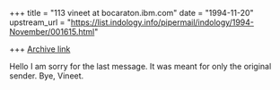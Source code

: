 +++
title = "113 vineet at bocaraton.ibm.com"
date = "1994-11-20"
upstream_url = "https://list.indology.info/pipermail/indology/1994-November/001615.html"

+++
[Archive link](https://list.indology.info/pipermail/indology/1994-November/001615.html)

Hello
	I am sorry for the last message. It was meant for only the original
sender. 
Bye,
Vineet.





